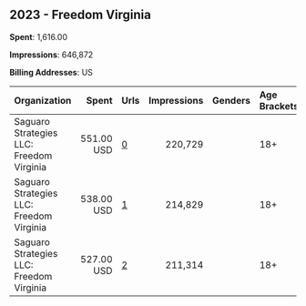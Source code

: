 ## 2023 - Freedom Virginia 
**Spent**: 1,616.00

**Impressions**: 646,872

**Billing Addresses**: US

|Organization|Spent|Urls|Impressions|Genders|Age Brackets|Country Codes|
|:---|---:|:---|---:|:---|:---|:---|
|Saguaro Strategies LLC: Freedom Virginia|551.00 USD|[0](https://www.snap.com/political-ads/asset/d2b04ec38d55b5d3bb9934cd0b01dab941443565095dcd46acff5230e354d827?mediaType=mp4)|220,729||18+|united states|
|Saguaro Strategies LLC: Freedom Virginia|538.00 USD|[1](https://www.snap.com/political-ads/asset/85d6ffad47872ea836ddba4186b39dedaa0c74c1eb98d40c38122359f317a916?mediaType=mp4)|214,829||18+|united states|
|Saguaro Strategies LLC: Freedom Virginia|527.00 USD|[2](https://www.snap.com/political-ads/asset/75336f9775903c5741f029c28d00552e5be048e0a347e0e30edac9a8ab34b228?mediaType=mp4)|211,314||18+|united states|
